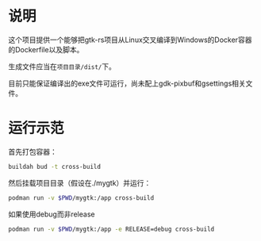 # 说明

这个项目提供一个能够把gtk-rs项目从Linux交叉编译到Windows的Docker容器的Dockerfile以及脚本。

生成文件应当在`项目目录/dist/`下。

目前只能保证编译出的exe文件可运行，尚未配上gdk-pixbuf和gsettings相关文件。

# 运行示范

首先打包容器：

```bash
buildah bud -t cross-build
```

然后挂载项目目录（假设在./mygtk）并运行：

```bash
podman run -v $PWD/mygtk:/app cross-build
```

如果使用debug而非release

```bash
podman run -v $PWD/mygtk:/app -e RELEASE=debug cross-build
```